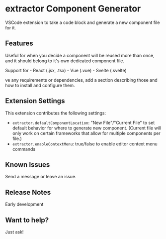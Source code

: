 # extractor Component Generator
VSCode extension to take a code block and generate a new component file for it.

## Features

Useful for when you decide a component will be reused more than once, and it should belong to it's own dedicated component file.

Support for
    - React (.jsx, .tsx)
    - Vue (.vue)
    - Svelte (.svelte)

ve any requirements or dependencies, add a section describing those and how to install and configure them.

## Extension Settings
This extension contributes the following settings:

* `extractor.defaultComponentLocation`: "New File"/"Current File" to set default behavior for where to generate new component.  (Current file will only work on certain frameworks that allow for multiple components per file.)
* `extractor.enableContextMenu`: true/false to enable editor context menu commands

## Known Issues

Send a message or leave an issue.

## Release Notes

Early development

## Want to help?
Just ask!


